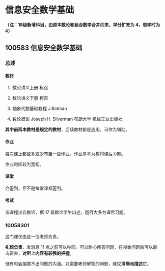 # 信息安全数学基础

**（注：18级新增科目，由原本数论和组合数学合并而来，学分扩充为 4，周学时为 4）**

## 100583 信息安全数学基础

### 总述

#### 教材

1. 数论讲义上册 柯召

2. 数论讲义下册 柯召
3. 抽象代数基础教程 J.Rotman
4. 数论概论 Joseph H. Sliverman 布朗大学 机械工业出版社

**其中前两本教材是规定的教材**，后续教材都是选用，可作为辅助。

#### 作业

每次课上都或多或少布置一些作业，作业基本为教材课后习题。

作业时间较为宽松。

#### 课堂

会签到，但不是每堂课都签到。

#### 考试

该课程出自数论，据 17 级数论学生口述，题目大多为课后习题。



### 10058301

这门课仅由这一位老师负责。

**礼貌负责**，发消息 11 点之前可以秒回。可以耐心解答问题，在领会问题后可以直击要害，**对所上内容有较强的把握**。

但有时会揣摩不出问题的内涵。对需要老师解答的问题，建议**清晰地描述**它。



